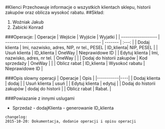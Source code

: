 #Klienci
Przechowuje informacje o wszystkich klientach sklepu, historii zakupów oraz oblicza wysokoć rabatu.
##Skład:
1. Woźniak Jakub
2. Żabicki Konrad

###Operacje:
| Operacje           | Wejście                                          | Wyjście   | Wyjatki |
| ------------------ | ------------------------------------------------ | -------   | :---: |
| Dodaj klienta      | Imi, nazwisko, adres, NIP, nr tel., PESEL        | ID_klienta| NIP, PESEL      |
| Usuń klienta       | ID_klienta                                       | OneWay    | Nieprawidowe ID      | 
| Edytuj klienta     | Imi, nazwisko, adres, nr tel.                    | OneWay    |       |
| Dodaj do historii zakupów | Kod sprzedaży                             | OneWay    |       |
| Oblicz rabat       | ID_klienta                                       | Wysokoć rabatu | Nieprawidowe ID      |

###Opis slowny operacji
| Operacje  | Opis |
|-----------|----|
| Dodaj klienta | dodaj |
| Usuń klienta | usuń |
| Edytuj klienta | edytuj |
| Dodaj do historii zakupów | dodaj do historii |
| Oblicz rabat | Rabat. |

###Powiazanie z innymi uslugami
* Sprzedaż - dodajKlienta - generowanie ID_klienta

```
changelog:
2015-10-20: Dokumentacja, dodanie operacji i opisu operacji
```
